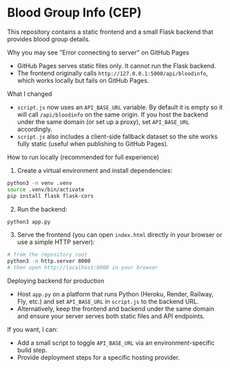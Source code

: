 # Blood Group Info (CEP)

This repository contains a static frontend and a small Flask backend that provides blood group details.

Why you may see "Error connecting to server" on GitHub Pages
- GitHub Pages serves static files only. It cannot run the Flask backend.
- The frontend originally calls `http://127.0.0.1:5000/api/bloodinfo`, which works locally but fails on GitHub Pages.

What I changed
- `script.js` now uses an `API_BASE_URL` variable. By default it is empty so it will call `/api/bloodinfo` on the same origin. If you host the backend under the same domain (or set up a proxy), set `API_BASE_URL` accordingly.
- `script.js` also includes a client-side fallback dataset so the site works fully static (useful when publishing to GitHub Pages).

How to run locally (recommended for full experience)
1. Create a virtual environment and install dependencies:

```bash
python3 -m venv .venv
source .venv/bin/activate
pip install flask flask-cors
```

2. Run the backend:

```bash
python3 app.py
```

3. Serve the frontend (you can open `index.html` directly in your browser or use a simple HTTP server):

```bash
# from the repository root
python3 -m http.server 8000
# then open http://localhost:8000 in your browser
```

Deploying backend for production
- Host `app.py` on a platform that runs Python (Heroku, Render, Railway, Fly, etc.) and set `API_BASE_URL` in `script.js` to the backend URL.
- Alternatively, keep the frontend and backend under the same domain and ensure your server serves both static files and API endpoints.

If you want, I can:
- Add a small script to toggle `API_BASE_URL` via an environment-specific build step.
- Provide deployment steps for a specific hosting provider.
